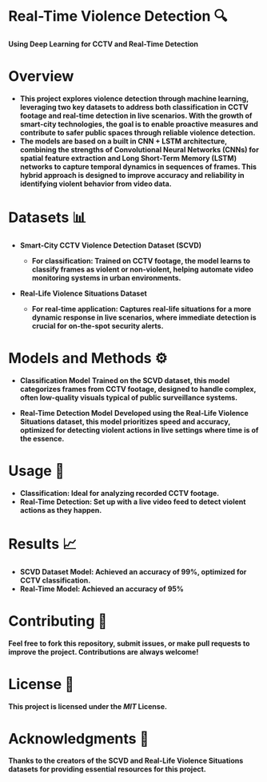 # Real-Time Violence Detection 🔍
**Using Deep Learning for CCTV and Real-Time Detection**

# Overview
* **This project explores violence detection through machine learning, leveraging two key datasets to address both classification in CCTV footage and real-time detection in live scenarios. With the growth of smart-city technologies, the goal is to enable proactive measures and contribute to safer public spaces through reliable violence detection.**
* **The models are based on a built in CNN + LSTM architecture, combining the strengths of Convolutional Neural Networks (CNNs) for spatial feature extraction and Long Short-Term Memory (LSTM) networks to capture temporal dynamics in sequences of frames. This hybrid approach is designed to improve accuracy and reliability in identifying violent behavior from video data.**

# Datasets 📊
* **Smart-City CCTV Violence Detection Dataset (SCVD)**
  * **For classification: Trained on CCTV footage, the model learns to classify frames as violent or non-violent, helping automate video monitoring systems in urban environments.**

* **Real-Life Violence Situations Dataset**
  * **For real-time application: Captures real-life situations for a more dynamic response in live scenarios, where immediate detection is crucial for on-the-spot security alerts.**
 
# Models and Methods ⚙️
* **Classification Model**
**Trained on the SCVD dataset, this model categorizes frames from CCTV footage, designed to handle complex, often low-quality visuals typical of public surveillance systems.**

* **Real-Time Detection Model**
**Developed using the Real-Life Violence Situations dataset, this model prioritizes speed and accuracy, optimized for detecting violent actions in live settings where time is of the essence.**

# Usage 🎥
* **Classification: Ideal for analyzing recorded CCTV footage.**
* **Real-Time Detection: Set up with a live video feed to detect violent actions as they happen.**

# Results 📈
* **SCVD Dataset Model: Achieved an accuracy of 99%, optimized for CCTV classification.**
* **Real-Time Model: Achieved an accuracy of 95%**

# Contributing 🤝
**Feel free to fork this repository, submit issues, or make pull requests to improve the project. Contributions are always welcome!**

# License 📄
**This project is licensed under the *MIT* License.**

# Acknowledgments 🙏
**Thanks to the creators of the SCVD and Real-Life Violence Situations datasets for providing essential resources for this project.**
